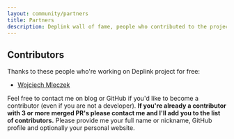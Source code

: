 ```yaml
---
layout: community/partners
title: Partners
description: Deplink wall of fame, people who contributed to the project for free or by making donations. Thanks to them the project is still alive and developing.
---
```


Contributors
------------

Thanks to these people who're working on Deplink project for free:

- [Wojciech Mleczek](https://github.com/mleczek)

Feel free to contact me on blog or GitHub if you'd like to become a contributor (even if you are not a developer). **If you're already a contributor with 3 or more merged PR's please contact me and I'll add you to the list of contributors.** Please provide me your full name or nickname, GitHub profile and optionally your personal website.
